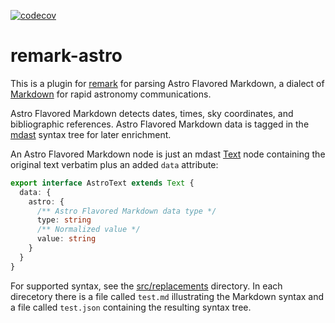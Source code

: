 [![codecov](https://codecov.io/gh/nasa-gcn/remark-astro/branch/main/graph/badge.svg?token=3ID7X7XNNQ)](https://codecov.io/gh/nasa-gcn/remark-astro)

# remark-astro

This is a plugin for [remark](https://github.com/remarkjs/remark) for parsing Astro Flavored Markdown, a dialect of [Markdown](https://www.markdownguide.org) for rapid astronomy communications.

Astro Flavored Markdown detects dates, times, sky coordinates, and bibliographic references. Astro Flavored Markdown data is tagged in the [mdast](https://github.com/syntax-tree/mdast) syntax tree for later enrichment.

An Astro Flavored Markdown node is just an mdast [Text](https://github.com/syntax-tree/mdast#text) node containing the original text verbatim plus an added `data` attribute:

```ts
export interface AstroText extends Text {
  data: {
    astro: {
      /** Astro Flavored Markdown data type */
      type: string
      /** Normalized value */
      value: string
    }
  }
}
```

For supported syntax, see the [src/replacements](src/replacements) directory. In each direcetory there is a file called `test.md` illustrating the Markdown syntax and a file called `test.json` containing the resulting syntax tree.
